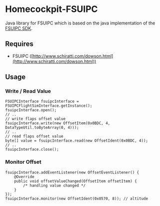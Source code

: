 # Homecockpit-FSUIPC

Java library for FSUIPC which is based on the java implementation of the [FSUIPC SDK](http://www.schiratti.com/dowson.html).

## Requires

* FSUIPC ([http://www.schiratti.com/dowson.html](http://www.schiratti.com/dowson.html))

## Usage

### Write / Read Value

    FSUIPCInterface fsuipcInterface = FSUIPCFlightSimInterface.getInstance();
    fsuipcInterface.open();
    // ..
    // write flaps offset value
    fsuipcInterface.write(new OffsetItem(0x0BDC, 4, DataTypeUtil.toByteArray(0, 4)));
    // ..
    // read flaps offset value
    byte[] value = fsuipcInterface.read(new OffsetIdent(0x0BDC, 4));
    // ..
    fsuipcInterface.close();

### Monitor Offset

    fsuipcInterface.addEventListener(new OffsetEventListener() {
        @Override
        public void offsetValueChanged(OffsetItem offsetItem) {
            /* handling value changed */
        }
    });
    fsuipcInterface.monitor(new OffsetIdent(0x0570, 8)); // altitude

